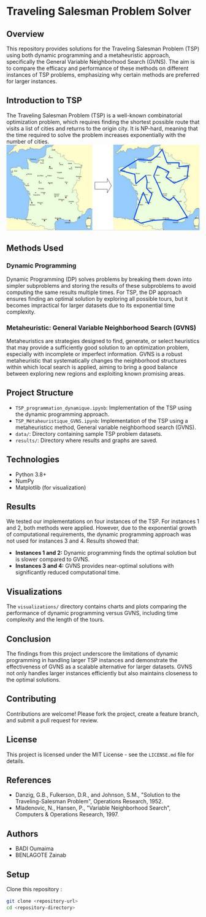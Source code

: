 # Traveling Salesman Problem Solver

## Overview
This repository provides solutions for the Traveling Salesman Problem (TSP) using both dynamic programming and a metaheuristic approach, specifically the General Variable Neighborhood Search (GVNS). The aim is to compare the efficacy and performance of these methods on different instances of TSP problems, emphasizing why certain methods are preferred for larger instances.

## Introduction to TSP
The Traveling Salesman Problem (TSP) is a well-known combinatorial optimization problem, which requires finding the shortest possible route that visits a list of cities and returns to the origin city. It is NP-hard, meaning that the time required to solve the problem increases exponentially with the number of cities.
![TSP](results/TSP.PNG)

## Methods Used

### Dynamic Programming
Dynamic Programming (DP) solves problems by breaking them down into simpler subproblems and storing the results of these subproblems to avoid computing the same results multiple times. For TSP, the DP approach ensures finding an optimal solution by exploring all possible tours, but it becomes impractical for larger datasets due to its exponential time complexity.

### Metaheuristic: General Variable Neighborhood Search (GVNS)
Metaheuristics are strategies designed to find, generate, or select heuristics that may provide a sufficiently good solution to an optimization problem, especially with incomplete or imperfect information. GVNS is a robust metaheuristic that systematically changes the neighborhood structures within which local search is applied, aiming to bring a good balance between exploring new regions and exploiting known promising areas.

## Project Structure

- `TSP_programmation_dynamique.ipynb`: Implementation of the TSP using the dynamic programming approach.
- `TSP_Métaheuristique_GVNS.ipynb`: Implementation of the TSP using a metaheuristicc method, General variable neighborhood search (GVNS).
- `data/`: Directory containing sample TSP problem datasets.
- `results/`: Directory where results and graphs are saved.

## Technologies
- Python 3.8+
- NumPy
- Matplotlib (for visualization)

## Results
We tested our implementations on four instances of the TSP. For instances 1 and 2, both methods were applied. However, due to the exponential growth of computational requirements, the dynamic programming approach was not used for instances 3 and 4. Results showed that:

- **Instances 1 and 2:** Dynamic programming finds the optimal solution but is slower compared to GVNS.
- **Instances 3 and 4:** GVNS provides near-optimal solutions with significantly reduced computational time.

## Visualizations
The `visualizations/` directory contains charts and plots comparing the performance of dynamic programming versus GVNS, including time complexity and the length of the tours.

## Conclusion
The findings from this project underscore the limitations of dynamic programming in handling larger TSP instances and demonstrate the effectiveness of GVNS as a scalable alternative for larger datasets. GVNS not only handles larger instances efficiently but also maintains closeness to the optimal solutions.

## Contributing
Contributions are welcome! Please fork the project, create a feature branch, and submit a pull request for review.

## License
This project is licensed under the MIT License - see the `LICENSE.md` file for details.

## References
- Danzig, G.B., Fulkerson, D.R., and Johnson, S.M., "Solution to the Traveling-Salesman Problem", Operations Research, 1952.
- Mladenovic, N., Hansen, P., "Variable Neighborhood Search", Computers & Operations Research, 1997.

## Authors
- BADI Oumaima
- BENLAGOTE Zainab
  
## Setup
Clone this repository :
```bash
git clone <repository-url>
cd <repository-directory>

